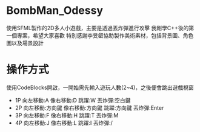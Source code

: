 # BombMan_Odessy
 
使用SFML製作的2D多人小遊戲，主要是透過丟炸彈進行攻擊
我剛學C++後的第一個專案，希望大家喜歡
特別感謝李旻叡協助製作美術素材，包括背景圖、角色圖以及場景設計

# 操作方式

使用CodeBlocks開啟，一開始需先輸入遊玩人數(2~4)，之後便會跳出遊戲視窗
* 1P 向左移動:A 像右移動:D 跳躍:W 丟炸彈:空白鍵
* 2P 向左移動:方向鍵 像右移動:方向鍵 跳躍:方向鍵 丟炸彈:Enter
* 3P 向左移動:F 像右移動:H 跳躍:T 丟炸彈:M
* 4P 向左移動:J 像右移動:L 跳躍:I 丟炸彈:/
